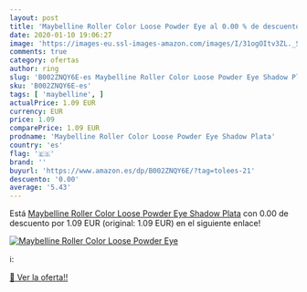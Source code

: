 ```yaml
---
layout: post
title: 'Maybelline Roller Color Loose Powder Eye al 0.00 % de descuento'
date: 2020-01-10 19:06:27
image: 'https://images-eu.ssl-images-amazon.com/images/I/31ogOItv3ZL._SL200_.jpg'
comments: true
category: ofertas
author: ring
slug: 'B002ZNQY6E-es Maybelline Roller Color Loose Powder Eye Shadow Plata'
sku: 'B002ZNQY6E-es'
tags: [ 'maybelline', ]
actualPrice: 1.09 EUR
currency: EUR
price: 1.09
comparePrice: 1.09 EUR
prodname: 'Maybelline Roller Color Loose Powder Eye Shadow Plata'
country: 'es'
flag: '🇪🇸'
brand: ''
buyurl: 'https://www.amazon.es/dp/B002ZNQY6E/?tag=tolees-21'
descuento: '0.00'
average: '5.43'
---
```


Está [Maybelline Roller Color Loose Powder Eye Shadow Plata](https://www.amazon.es/dp/B002ZNQY6E/?tag=tolees-21) con 0.00 de descuento por 1.09 EUR (original: 1.09 EUR) en el siguiente enlace!

[![Maybelline Roller Color Loose Powder Eye](https://images-eu.ssl-images-amazon.com/images/I/31ogOItv3ZL._SL200_.jpg)](https://www.amazon.es/dp/B002ZNQY6E/?tag=tolees-21)

ℹ️:


[🛒 Ver la oferta!!](https://www.amazon.es/dp/B002ZNQY6E/?tag=tolees-21)
